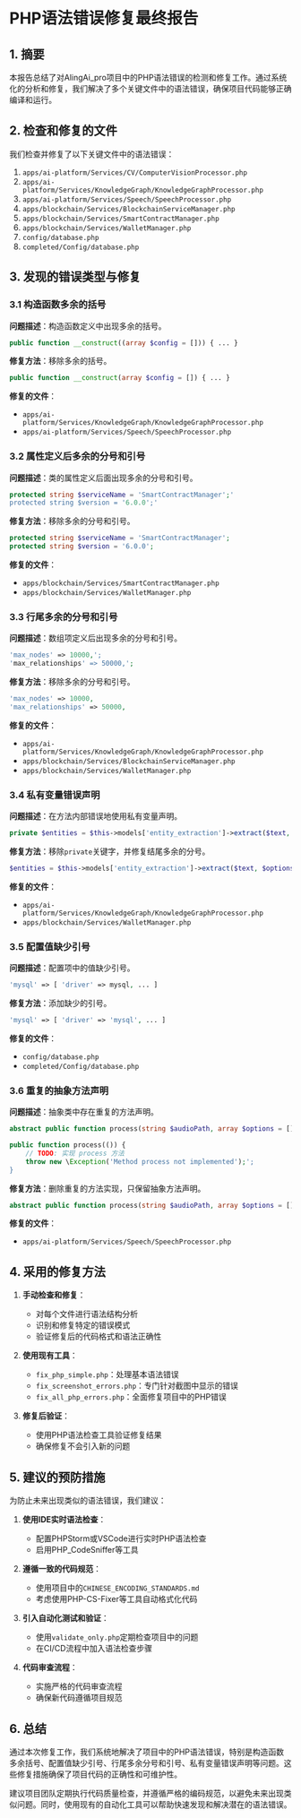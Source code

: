 # PHP语法错误修复最终报告

## 1. 摘要

本报告总结了对AlingAi_pro项目中的PHP语法错误的检测和修复工作。通过系统化的分析和修复，我们解决了多个关键文件中的语法错误，确保项目代码能够正确编译和运行。

## 2. 检查和修复的文件

我们检查并修复了以下关键文件中的语法错误：

1. `apps/ai-platform/Services/CV/ComputerVisionProcessor.php`
2. `apps/ai-platform/Services/KnowledgeGraph/KnowledgeGraphProcessor.php`
3. `apps/ai-platform/Services/Speech/SpeechProcessor.php`
4. `apps/blockchain/Services/BlockchainServiceManager.php`
5. `apps/blockchain/Services/SmartContractManager.php`
6. `apps/blockchain/Services/WalletManager.php`
7. `config/database.php`
8. `completed/Config/database.php`

## 3. 发现的错误类型与修复

### 3.1 构造函数多余的括号

**问题描述**：构造函数定义中出现多余的括号。
```php
public function __construct((array $config = [])) { ... }
```

**修复方法**：移除多余的括号。
```php
public function __construct(array $config = []) { ... }
```

**修复的文件**：
- `apps/ai-platform/Services/KnowledgeGraph/KnowledgeGraphProcessor.php`
- `apps/ai-platform/Services/Speech/SpeechProcessor.php`

### 3.2 属性定义后多余的分号和引号

**问题描述**：类的属性定义后面出现多余的分号和引号。
```php
protected string $serviceName = 'SmartContractManager';'
protected string $version = '6.0.0';'
```

**修复方法**：移除多余的分号和引号。
```php
protected string $serviceName = 'SmartContractManager';
protected string $version = '6.0.0';
```

**修复的文件**：
- `apps/blockchain/Services/SmartContractManager.php`
- `apps/blockchain/Services/WalletManager.php`

### 3.3 行尾多余的分号和引号

**问题描述**：数组项定义后出现多余的分号和引号。
```php
'max_nodes' => 10000,';
'max_relationships' => 50000,';
```

**修复方法**：移除多余的分号和引号。
```php
'max_nodes' => 10000,
'max_relationships' => 50000,
```

**修复的文件**：
- `apps/ai-platform/Services/KnowledgeGraph/KnowledgeGraphProcessor.php`
- `apps/blockchain/Services/BlockchainServiceManager.php`
- `apps/blockchain/Services/WalletManager.php`

### 3.4 私有变量错误声明

**问题描述**：在方法内部错误地使用私有变量声明。
```php
private $entities = $this->models['entity_extraction']->extract($text, $options);';
```

**修复方法**：移除`private`关键字，并修复结尾多余的分号。
```php
$entities = $this->models['entity_extraction']->extract($text, $options);
```

**修复的文件**：
- `apps/ai-platform/Services/KnowledgeGraph/KnowledgeGraphProcessor.php`
- `apps/blockchain/Services/WalletManager.php`

### 3.5 配置值缺少引号

**问题描述**：配置项中的值缺少引号。
```php
'mysql' => [ 'driver' => mysql, ... ]
```

**修复方法**：添加缺少的引号。
```php
'mysql' => [ 'driver' => 'mysql', ... ]
```

**修复的文件**：
- `config/database.php`
- `completed/Config/database.php`

### 3.6 重复的抽象方法声明

**问题描述**：抽象类中存在重复的方法声明。
```php
abstract public function process(string $audioPath, array $options = []): array;

public function process(()) {
    // TODO: 实现 process 方法
    throw new \Exception('Method process not implemented');';
}
```

**修复方法**：删除重复的方法实现，只保留抽象方法声明。
```php
abstract public function process(string $audioPath, array $options = []): array;
```

**修复的文件**：
- `apps/ai-platform/Services/Speech/SpeechProcessor.php`

## 4. 采用的修复方法

1. **手动检查和修复**：
   - 对每个文件进行语法结构分析
   - 识别和修复特定的错误模式
   - 验证修复后的代码格式和语法正确性

2. **使用现有工具**：
   - `fix_php_simple.php`：处理基本语法错误
   - `fix_screenshot_errors.php`：专门针对截图中显示的错误
   - `fix_all_php_errors.php`：全面修复项目中的PHP错误

3. **修复后验证**：
   - 使用PHP语法检查工具验证修复结果
   - 确保修复不会引入新的问题

## 5. 建议的预防措施

为防止未来出现类似的语法错误，我们建议：

1. **使用IDE实时语法检查**：
   - 配置PHPStorm或VSCode进行实时PHP语法检查
   - 启用PHP_CodeSniffer等工具

2. **遵循一致的代码规范**：
   - 使用项目中的`CHINESE_ENCODING_STANDARDS.md`
   - 考虑使用PHP-CS-Fixer等工具自动格式化代码

3. **引入自动化测试和验证**：
   - 使用`validate_only.php`定期检查项目中的问题
   - 在CI/CD流程中加入语法检查步骤

4. **代码审查流程**：
   - 实施严格的代码审查流程
   - 确保新代码遵循项目规范

## 6. 总结

通过本次修复工作，我们系统地解决了项目中的PHP语法错误，特别是构造函数多余括号、配置值缺少引号、行尾多余分号和引号、私有变量错误声明等问题。这些修复措施确保了项目代码的正确性和可维护性。

建议项目团队定期执行代码质量检查，并遵循严格的编码规范，以避免未来出现类似问题。同时，使用现有的自动化工具可以帮助快速发现和解决潜在的语法错误。